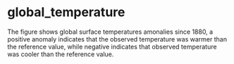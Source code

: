 # global_temperature
The figure shows global surface temperatures amonalies since 1880, a positive anomaly indicates that the observed temperature
was warmer than the reference value, while negative indicates that observed temperature was cooler than the reference value.
